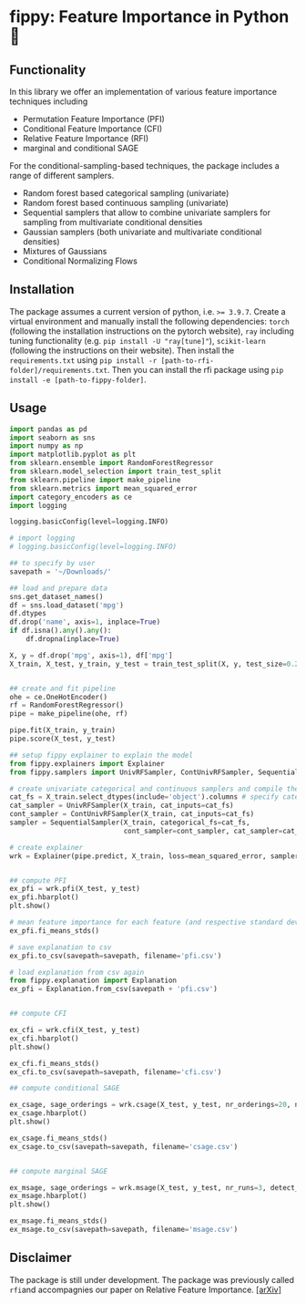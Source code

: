 # fippy: Feature Importance in Python 🐬

## Functionality

In this library we offer an implementation of various feature importance techniques including

- Permutation Feature Importance (PFI)
- Conditional Feature Importance (CFI)
- Relative Feature Importance (RFI)
- marginal and conditional SAGE

For the conditional-sampling-based techniques, the package includes a range of different samplers.

- Random forest based categorical sampling (univariate)
- Random forest based continuous sampling (univariate)
- Sequential samplers that allow to combine univariate samplers for sampling from multivariate conditional densities
- Gaussian samplers (both univariate and multivariate conditional densities)
- Mixtures of Gaussians
- Conditional Normalizing Flows


## Installation

The package assumes a current version of python, i.e. `>= 3.9.7`. Create a virtual environment and manually install the following dependencies: `torch` (following the installation instructions on the pytorch website), `ray` including tuning functionality (e.g. `pip install -U "ray[tune]"`), `scikit-learn` (following the instructions on their website). Then install the `requirements.txt` using `pip install -r [path-to-rfi-folder]/requirements.txt`. Then you can install the rfi package using `pip install -e [path-to-fippy-folder]`. 


## Usage

```python
import pandas as pd
import seaborn as sns
import numpy as np
import matplotlib.pyplot as plt
from sklearn.ensemble import RandomForestRegressor
from sklearn.model_selection import train_test_split
from sklearn.pipeline import make_pipeline
from sklearn.metrics import mean_squared_error
import category_encoders as ce
import logging

logging.basicConfig(level=logging.INFO)

# import logging
# logging.basicConfig(level=logging.INFO)

## to specify by user
savepath = '~/Downloads/'

## load and prepare data
sns.get_dataset_names()
df = sns.load_dataset('mpg')
df.dtypes
df.drop('name', axis=1, inplace=True)
if df.isna().any().any():
    df.dropna(inplace=True)

X, y = df.drop('mpg', axis=1), df['mpg']
X_train, X_test, y_train, y_test = train_test_split(X, y, test_size=0.2, random_state=42)


## create and fit pipeline
ohe = ce.OneHotEncoder()
rf = RandomForestRegressor()
pipe = make_pipeline(ohe, rf)

pipe.fit(X_train, y_train)
pipe.score(X_test, y_test)

## setup fippy explainer to explain the model
from fippy.explainers import Explainer
from fippy.samplers import UnivRFSampler, ContUnivRFSampler, SequentialSampler

# create univariate categorical and continuous samplers and compile them to sequential sampler
cat_fs = X_train.select_dtypes(include='object').columns # specify categorical features
cat_sampler = UnivRFSampler(X_train, cat_inputs=cat_fs)
cont_sampler = ContUnivRFSampler(X_train, cat_inputs=cat_fs)
sampler = SequentialSampler(X_train, categorical_fs=cat_fs,
                            cont_sampler=cont_sampler, cat_sampler=cat_sampler)

# create explainer
wrk = Explainer(pipe.predict, X_train, loss=mean_squared_error, sampler=sampler)


## compute PFI
ex_pfi = wrk.pfi(X_test, y_test)
ex_pfi.hbarplot()
plt.show()

# mean feature importance for each feature (and respective standard deviation)
ex_pfi.fi_means_stds()

# save explanation to csv 
ex_pfi.to_csv(savepath=savepath, filename='pfi.csv')

# load explanation from csv again
from fippy.explanation import Explanation
ex_pfi = Explanation.from_csv(savepath + 'pfi.csv')


## compute CFI

ex_cfi = wrk.cfi(X_test, y_test)
ex_cfi.hbarplot()
plt.show()

ex_cfi.fi_means_stds()
ex_cfi.to_csv(savepath=savepath, filename='cfi.csv')

## compute conditional SAGE

ex_csage, sage_orderings = wrk.csage(X_test, y_test, nr_orderings=20, nr_runs=3)
ex_csage.hbarplot()
plt.show()

ex_csage.fi_means_stds()
ex_csage.to_csv(savepath=savepath, filename='csage.csv')


## compute marginal SAGE

ex_msage, sage_orderings = wrk.msage(X_test, y_test, nr_runs=3, detect_convergence=True)
ex_msage.hbarplot()
plt.show()

ex_msage.fi_means_stds()
ex_msage.to_csv(savepath=savepath, filename='msage.csv')
```

## Disclaimer

The package is still under development. 
The package was previously called `rfi`and accompagnies our paper on Relative Feature Importance. [[arXiv]](https://arxiv.org/abs/2007.08283)
